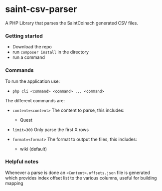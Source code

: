 # saint-csv-parser

A PHP Library that parses the SaintCoinach generated CSV files.


### Getting started

- Download the repo
- run `composer install` in the directory
- run a command


### Commands

To run the application use:

- `php cli <command> <command> ... <command>`

The different commands are:

- `content=<content>` The content to parse, this includes:
    - Quest
    
- `limit=300` Only parse the first X rows

- `format=<format>` The format to output the files, this includes:
    - wiki (default)


### Helpful notes

Whenever a parse is done an `<Content>.offsets.json` file is generated which provides index offset list to the various columns, useful for building mapping